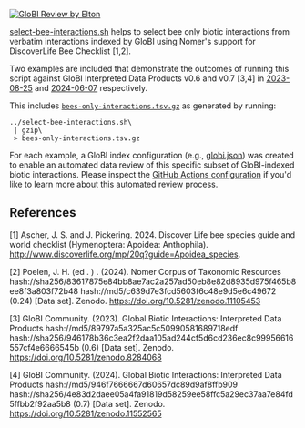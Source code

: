 [![GloBI Review by Elton](../../actions/workflows/review.yml/badge.svg)](../../actions/workflows/review.yml)

[select-bee-interactions.sh](select-bee-interactions.sh) helps to select bee only biotic interactions from verbatim interactions indexed by GloBI using Nomer's support for DiscoverLife Bee Checklist [1,2].

Two examples are included that demonstrate the outcomes of running this script against GloBI Interpreted Data Products v0.6 and v0.7 [3,4] in [2023-08-25](examples/2023-08-25) and [2024-06-07](examples/2024-06-07) respectively. 

This includes [`bees-only-interactions.tsv.gz`](examples/2024-06-07/bees-only-interactions.tsv.gz) as generated by running:

```
../select-bee-interactions.sh\
 | gzip\
 > bees-only-interactions.tsv.gz
```

For each example, a GloBI index configuration (e.g., [globi.json](examples/2024-06-07/globi.json)) was created to enable an automated data review of this specific subset of GloBI-indexed biotic interactions. Please inspect the [GitHub Actions configuration](.github/workflows/review.yml) if you'd like to learn more about this automated review process. 


## References

[1]  Ascher, J. S. and J. Pickering. 2024. Discover Life bee species guide and world checklist (Hymenoptera: Apoidea: Anthophila). http://www.discoverlife.org/mp/20q?guide=Apoidea_species. 

[2] Poelen, J. H. (ed . ) . (2024). Nomer Corpus of Taxonomic Resources hash://sha256/83617875e84bb8ae7ac2a257ad50eb8e82d8935d975f465b8ee8f3a803f72b48 hash://md5/c639d7e3fcd5603f6c48e9d5e6c49672 (0.24) [Data set]. Zenodo. https://doi.org/10.5281/zenodo.11105453

[3] GloBI Community. (2023). Global Biotic Interactions: Interpreted Data Products hash://md5/89797a5a325ac5c50990581689718edf hash://sha256/946178b36c3ea2f2daa105ad244cf5d6cd236ec8c99956616557cf4e6666545b (0.6) [Data set]. Zenodo. https://doi.org/10.5281/zenodo.8284068

[4] GloBI Community. (2024). Global Biotic Interactions: Interpreted Data Products hash://md5/946f7666667d60657dc89d9af8ffb909 hash://sha256/4e83d2daee05a4fa91819d58259ee58ffc5a29ec37aa7e84fd5ffbb2f92aa5b8 (0.7) [Data set]. Zenodo. https://doi.org/10.5281/zenodo.11552565 
